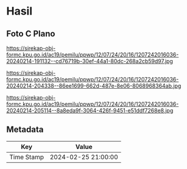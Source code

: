 # Hasil

## Foto C Plano

https://sirekap-obj-formc.kpu.go.id/ac19/pemilu/ppwp/12/07/24/20/16/1207242016036-20240214-191132--cd76719b-30ef-44a1-80dc-268a2cb59d97.jpg

https://sirekap-obj-formc.kpu.go.id/ac19/pemilu/ppwp/12/07/24/20/16/1207242016036-20240214-204338--86ee1699-662d-487e-8e06-8068968364ab.jpg

https://sirekap-obj-formc.kpu.go.id/ac19/pemilu/ppwp/12/07/24/20/16/1207242016036-20240214-205114--8a8eda9f-3064-426f-9451-e51ddf7268e8.jpg


## Metadata

| Key        | Value               |
| ---------- | ------------------- |
| Time Stamp | 2024-02-25 21:00:00 |



